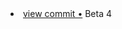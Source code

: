 <li> <a href="http://github.com/4nto/bba/commit/fd6176889a854c3bbc3286eea52eeb7f0dac8e14">view commit &bull;</a> Beta 4</li> 
